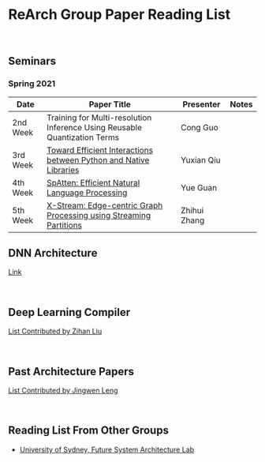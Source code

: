 ReArch Group Paper Reading List
===============================

 

Seminars
--------

### Spring 2021

| **Date** | **Paper Title**                                                           | **Presenter** | **Notes** |
|----------|---------------------------------------------------------------------------|---------------|-----------|
| 2nd Week | Training for Multi-resolution Inference Using Reusable Quantization Terms | Cong Guo      |           |
| 3rd Week | [Toward Efficient Interactions between Python and Native Libraries](https://github.com/usyd-fsalab/ReadingList/blob/main/pdf/asplos21-paper586.pdf) | Yuxian Qiu | |
| 4th Week | [SpAtten: Efficient Natural Language Processing](https://hanlab.mit.edu/projects/spatten/) | Yue Guan | |
| 5th Week | [X-Stream: Edge-centric Graph Processing using Streaming Partitions](https://github.com/bindscha/x-stream) | Zhihui Zhang | |

DNN Architecture
----------------

[Link](Architecture/DNNAccelerator.md)

 

Deep Learning Compiler
----------------------

[List Contributed by Zihan Liu](DeepLearningCompiler/DLPaperList.md)

 

Past Architecture Papers
------------------------

[List Contributed by Jingwen Leng](Architecture/PAST.md)

 

Reading List From Other Groups
------------------------------

-   [University of Sydney, Future System Architecture
    Lab](https://github.com/usyd-fsalab/ReadingList)

